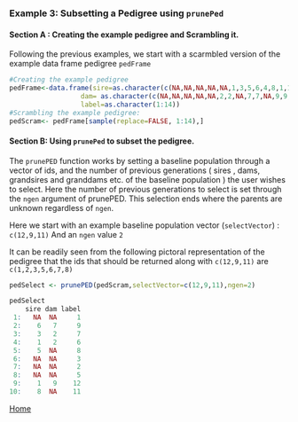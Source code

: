 ### Example 3: Subsetting a Pedigree using ```prunePed``` 

#### Section A : Creating the example pedigree and Scrambling it.

Following the previous examples, we start with a scarmbled version of the example data frame pedigree ```pedFrame```

```R
#Creating the example pedigree
pedFrame<-data.frame(sire=as.character(c(NA,NA,NA,NA,NA,1,3,5,6,4,8,1,10,8)),
                  dam= as.character(c(NA,NA,NA,NA,NA,2,2,NA,7,7,NA,9,9,13)),
                  label=as.character(1:14))
#Scrambling the example pedigree:
pedScram<- pedFrame[sample(replace=FALSE, 1:14),] 

```

#### Section B: Using ```prunePed``` to subset the pedigree.

The ```prunePED``` function works by setting a baseline population through a vector of ids, and the number of previous generations ( sires , dams, grandsires and granddams etc. of the baseline population )  the user wishes to select. Here the number of previous generations to select is set through the ```ngen``` argument of prunePED. This selection ends where the parents are unknown regardless of ```ngen```. 

Here we start with an example baseline population vector (```selectVector```) : ```c(12,9,11)``` 
And an ```ngen``` value ```2```

It can be readily seen from the following pictoral representation of the pedigree that the ids that should be returned along with ```c(12,9,11)``` are ```c(1,2,3,5,6,7,8)```

```R
pedSelect <- prunePED(pedScram,selectVector=c(12,9,11),ngen=2) 

pedSelect
    sire dam label
 1:   NA  NA     1
 2:    6   7     9
 3:    3   2     7
 4:    1   2     6
 5:    5  NA     8
 6:   NA  NA     3
 7:   NA  NA     2
 8:   NA  NA     5
 9:    1   9    12
10:    8  NA    11

```
[Home](https://github.com/Rpedigree/pedigreeR)
 
